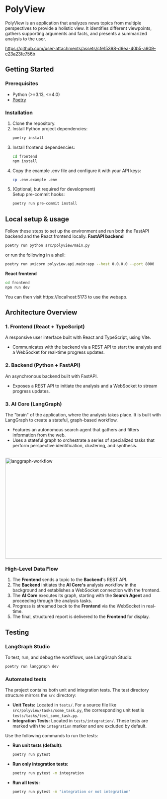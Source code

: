 # PolyView
PolyView is an application that analyzes news topics from multiple perspectives to provide a holistic view. It
identifies different viewpoints, gathers supporting arguments and facts, and presents a summarized analysis to the user.

https://github.com/user-attachments/assets/cfe15398-d9ea-40b5-a909-e23a23fe756b

## Getting Started

### Prerequisites
- Python (>=3.13, <=4.0)
- [Poetry](https://python-poetry.org/)

### Installation
1. Clone the repository.
2. Install Python project dependencies:
   ```bash
   poetry install
   ```
3. Install frontend dependencies:
   ```bash
   cd frontend
   npm install
   ```
4. Copy the example .env file and configure it with your API keys:
   ```bash
   cp .env.example .env 
   ```
5. (Optional, but required for development)<br>
   Setup pre-commit hooks:
   ```bash
   poetry run pre-commit install
   ```

## Local setup & usage
Follow these steps to set up the environment and run both the FastAPI backend and the React frontend locally.
**FastAPI backend**
```bash
poetry run python src/polyview/main.py
```
or run the following in a shell: 
```bash
poetry run uvicorn polyview.api.main:app --host 0.0.0.0 --port 8000
```

**React frontend**
```bash
cd frontend
npm run dev
```

You can then visit https://localhost:5173 to use the webapp.

## Architecture Overview
### 1. Frontend (React + TypeScript)
A responsive user interface built with React and TypeScript, using Vite.
-   Communicates with the backend via a REST API to start the analysis and a WebSocket for real-time progress updates.

### 2. Backend (Python + FastAPI)
An asynchronous backend built with FastAPI. 
- Exposes a REST API to initiate the analysis and a WebSocket to stream progress updates.

### 3. AI Core (LangGraph)
The "brain" of the application, where the analysis takes place. It is built with LangGraph to create a stateful, graph-based workflow.
-   Features an autonomous search agent that gathers and filters information from the web.
-   Uses a stateful graph to orchestrate a series of specialized tasks that perform perspective identification, clustering, and synthesis.
<br>
<img width="704" height="324" alt="langgraph-workflow" src="https://github.com/user-attachments/assets/57f44563-c8b1-41ac-b8ff-029f1152205f" />

### High-Level Data Flow
1.  The **Frontend** sends a topic to the **Backend**'s REST API.
2.  The **Backend** initiates the **AI Core's** analysis workflow in the background and establishes a WebSocket connection with the frontend.
3.  The **AI Core** executes its graph, starting with the **Search Agent** and proceeding through the analysis tasks.
4.  Progress is streamed back to the **Frontend** via the WebSocket in real-time.
5.  The final, structured report is delivered to the **Frontend** for display.

## Testing
### LangGraph Studio
To test, run, and debug the workflows, use LangGraph Studio:

```bash
poetry run langgraph dev
```

### Automated tests
The project contains both unit and integration tests. The test directory structure mirrors the `src` directory:
- **Unit Tests:** Located in `tests/`. For a source file like `src/polyview/tasks/some_task.py`, the corresponding unit
  test is `tests/tasks/test_some_task.py`.
- **Integration Tests:** Located in `tests/integration/`. These tests are marked with the `integration` marker and are
  excluded by default.

Use the following commands to run the tests:
- **Run unit tests (default):**
  ```bash
  poetry run pytest
  ```
- **Run only integration tests:**
  ```bash
  poetry run pytest -m integration
  ```
- **Run all tests:**
   ```bash
   poetry run pytest -m "integration or not integration"
   ```